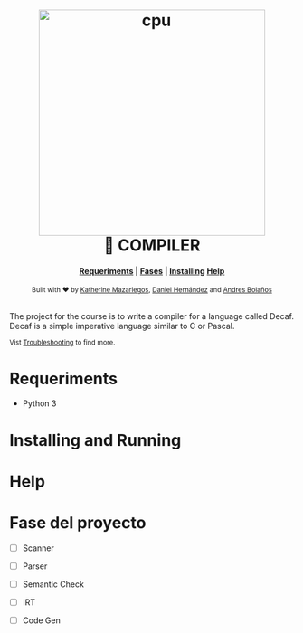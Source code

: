 <h1 align="center">
    <img alt="cpu" src="https://github.com/lisos-ufm/CPUsimulator/blob/andr/Simulator-Frontend/Unordered/cpu2.png" width="400">
  <br>🚀 COMPILER <br>
</h1>

<div align="center">
  <h4>
    <a href="#Requeriments">Requeriments</a> |
    <a href="#Fase del proyecto">Fases</a> |
    <a href="#Installing and running">Installing</a> 
    <a href="#Help">Help</a>
  </h4>
</div>

<div align="center">
  <sub>Built with ❤︎ by
  <a href="https://github.com/KateyMG">Katherine Mazariegos</a>,
  <a href="https://github.com/Danisnowman">Daniel Hernández</a> and <a href="https://github.com/andresryes">Andres Bolaños</a>
</div>
<br>

The project for the course is to write a compiler for a language called Decaf. Decaf is a simple imperative language similar to C or Pascal.


<sub>Vist <a href="#">Troubleshooting</a> to find more.</sub>


# Requeriments
- Python 3


# Installing and Running

# Help

# Fase del proyecto
- [ ] Scanner
- [ ] Parser
- [ ] Semantic Check
- [ ] IRT
- [ ]  Code Gen

